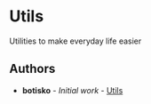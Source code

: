 # Utils
Utilities to make everyday life easier

## Authors
* **botisko** - *Initial work* - [Utils](https://github.com/botisko/Utils/)
